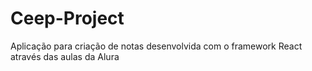 # Ceep-Project
Aplicação para criação de notas desenvolvida com o framework React através das aulas da Alura
